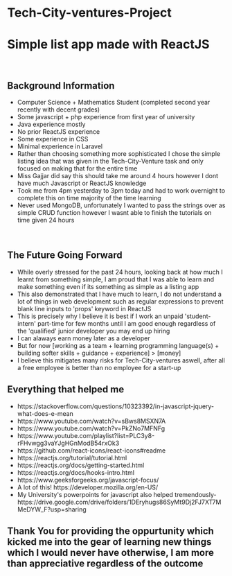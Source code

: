 # Tech-City-ventures-Project
<h1> Simple list app made with ReactJS </h1>
<br>
<h2> Background Information</h2>
<ul>
	<li>Computer Science + Mathematics Student (completed second year recently with decent grades)</li>
	<li>Some javascript + php experience from first year of university</li>
	<li>Java experience mostly</li>
	<li>No prior ReactJS experience</li>
	<li>Some experience in CSS</li>
	<li>Minimal experience in Laravel</li>
	<li>Rather than choosing something more sophisticated I chose the simple listing idea that was given in the Tech-City-Venture task and only focused on making that for the entire time</li>
	<li>Miss Gajjar did say this should take me around 4 hours however I dont have much Javascript or ReactJS knowledge</li>
	<li>Took me from 4pm yesterday to 3pm today and had to work overnight to complete this on time majority of the time learning</li>
	<li>Never used MongoDB, unfortunately I wanted to pass the strings over as simple CRUD function however I wasnt able to finish the tutorials on time given 24 hours</li>
	

</ul>

<br>

<h2> The Future Going Forward </h2>
<ul>
	<li>While overly stressed for the past 24 hours, looking back at how much I learnt from something simple, I am proud that I was able to learn and make something even if its something as simple as a listing app</li>
	<li>This also demonstrated that I have much to learn, I do not understand a lot of things in web development such as regular expressions to prevent blank line inputs to 'props' keyword in ReactJS</li>
	<li>This is precisely why I believe it is best if I work an unpaid 'student-intern' part-time for few months until I am good enough regardless of the 'qualified' junior developer you may end up hiring</li>
	<li>I can alaways earn money later as a developer</li>
	<li>But for now [working as a team + learning programming language(s) + building softer skills + guidance + experience] > [money]</li>
	<li>I believe this mitigates many risks for Tech-City-ventures aswell, after all a free employee is better than no employee for a start-up</li>
</ul>



<h2> Everything that helped me </h2>

<ul>	
	<li>https://stackoverflow.com/questions/10323392/in-javascript-jquery-what-does-e-mean</li>
	<li>https://www.youtube.com/watch?v=sBws8MSXN7A</li>
	<li>https://www.youtube.com/watch?v=PkZNo7MFNFg</li>
	<li>https://www.youtube.com/playlist?list=PLC3y8-rFHvwgg3vaYJgHGnModB54rxOk3</li>
	<li>https://github.com/react-icons/react-icons#readme</li>
	<li>https://reactjs.org/tutorial/tutorial.html</li>
	<li>https://reactjs.org/docs/getting-started.html</li>
	<li>https://reactjs.org/docs/hooks-intro.html</li>
	<li>https://www.geeksforgeeks.org/javascript-focus/</li>
	<li>A lot of this!  https://developer.mozilla.org/en-US/ </li>
	<li>My University's powerpoints for javascript also helped tremendously- https://drive.google.com/drive/folders/1DEryhugs86SyMt9Dj2FJ7XT7MMeDYW_F?usp=sharing</li>
	
	
</ul>



<h2> Thank You for providing the oppurtunity which kicked me into the gear of learning new things which I would never have otherwise, I am more than appreciative regardless of the outcome </h2>
